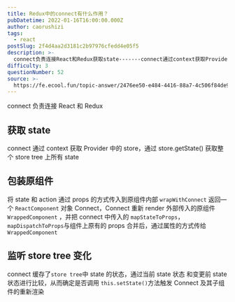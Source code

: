 ```yaml
---
title: Redux中的connect有什么作用？
pubDatetime: 2022-01-16T16:00:00.000Z
author: caorushizi
tags:
  - react
postSlug: 2f4d4aa2d3181c2b97976cfedd4e05f5
description: >-
  connect负责连接React和Redux获取state-------connect通过context获取Provider中的store，通过store.getState()获取整个storetre
difficulty: 3
questionNumber: 52
source: >-
  https://fe.ecool.fun/topic-answer/2476ee50-e484-4416-88a7-4c506f84de9a?orderBy=updateTime&order=desc&tagId=13
---
```


connect 负责连接 React 和 Redux

## 获取 state

connect 通过 context 获取 Provider 中的 store，通过 store.getState() 获取整个 store tree 上所有 state

## 包装原组件

将 state 和 action 通过 props 的方式传入到原组件内部 `wrapWithConnect` 返回—个 `ReactComponent` 对象 Connect，Connect 重新 render 外部传入的原组件 `WrappedComponent` ，并把 connect 中传入的 `mapStateToProps`，`mapDispatchToProps`与组件上原有的 props 合并后，通过属性的方式传给 `WrappedComponent`

## 监听 store tree 变化

connect 缓存了`store tree`中 state 的状态，通过当前 state 状态 和变更前 state 状态进行比较，从而确定是否调用 `this.setState()`方法触发 Connect 及其子组件的重新渲染
